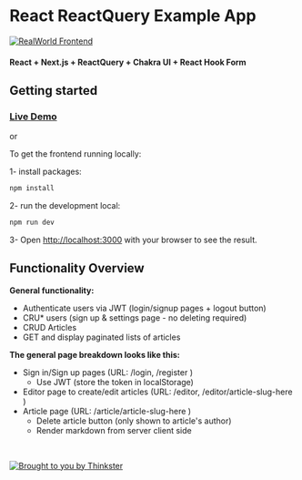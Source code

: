 # React ReactQuery Example App

[![RealWorld Frontend](https://img.shields.io/badge/realworld-frontend-%23783578.svg)](http://realworld.io)
#### React + Next.js + ReactQuery + Chakra UI + React Hook Form


## Getting started

### [Live Demo](https://mssoftco.gitlab.io/real-world-front/)

or

To get the frontend running locally:


1- install packages:

```bash
npm install
```

2- run the development local:

```bash
npm run dev
```

3- Open [http://localhost:3000](http://localhost:3000) with your browser to see the result.



## Functionality Overview

**General functionality:**

- Authenticate users via JWT (login/signup pages + logout button)
- CRU* users (sign up & settings page - no deleting required)
- CRUD Articles
- GET and display paginated lists of articles

**The general page breakdown looks like this:**

- Sign in/Sign up pages (URL: /login, /register )
    - Use JWT (store the token in localStorage)
- Editor page to create/edit articles (URL: /editor, /editor/article-slug-here )
- Article page (URL: /article/article-slug-here )
    - Delete article button (only shown to article's author)
    - Render markdown from server client side
<br />

[![Brought to you by Thinkster](https://raw.githubusercontent.com/gothinkster/realworld/master/media/end.png)](https://thinkster.io)